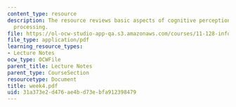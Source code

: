 ```yaml
---
content_type: resource
description: The resource reviews basic aspects of cognitive perception and information
  processing.
file: https://ol-ocw-studio-app-qa.s3.amazonaws.com/courses/11-128-information-technology-and-the-labor-market-spring-2005/31a373e2d476ae4bd73ebfa912398479_week4.pdf
file_type: application/pdf
learning_resource_types:
- Lecture Notes
ocw_type: OCWFile
parent_title: Lecture Notes
parent_type: CourseSection
resourcetype: Document
title: week4.pdf
uid: 31a373e2-d476-ae4b-d73e-bfa912398479
---
```

